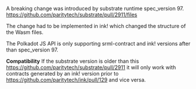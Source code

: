 A breaking change was introduced by substrate runtime spec_version 97. https://github.com/paritytech/substrate/pull/2911/files

The change had to be implemented in ink! which changed the structure of the Wasm files.

The Polkadot JS API is only supporting srml-contract and ink! versions after than spec_version 97.

**Compatibility**
If the substrate version is older than this https://github.com/paritytech/substrate/pull/2911 it will only work
with contracts generated by an ink! version prior to https://github.com/paritytech/ink/pull/129 and vice versa.
